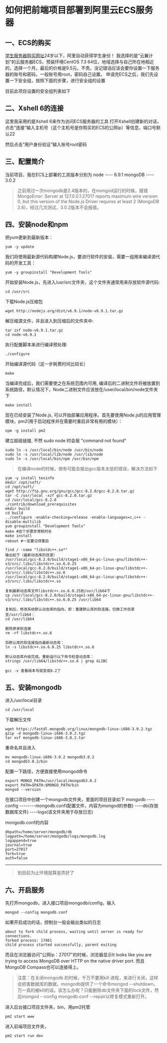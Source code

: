 # 如何把前端项目部署到阿里云ECS服务器

## 一、ECS的购买

[学生服务器购买网址](https://promotion.aliyun.com/ntms/act/campus2018.html?spm=5176.10695662.1244717.1.3b50640fAy8l5h)24岁以下，阿里自动获得学生身份！
我选择的是“云翼计划”的云服务器ECS，预装环境CentOS 7.3 64位，地域选择与自己所在地相近的，选择一个月，最后的价格是9.5元，不贵。没记错话应该会要你设置一下服务器的账号和密码，一般账号用root，密码自己设置。
申请完ECS之后，我们先设置一下安全组，按照下面的步骤，进行安全组的设置

目前此项目设置的安全组列表如下

## 二、Xshell 6的连接
这里我采用的是Xshell 6来作为访问ECS服务器的工具
打开Xshell创建新的对话，点击“连接”输入主机号（这个主机号是你购买的ECS的公网ip）等信息，端口号默认22

然后点击“用户身份验证”输入账号root密码

## 三、配置简介

当前项目，我在ECS上部署的工具版本分别为
node ---- 6.9.1
mongoDB ---- 3.0.2
> 之前用过一次mongodb是2.4版本的，在mongod运行的时候，报错MongoError: Server at 127.0.0.1:27017 reports maximum wire version 0, but this version of the Node.js Driver requires at least 2 (MongoDB 2.6)，经过几次测试，3.0.2版本不会报错。



## 四、安装node和npm
把yum更新到最新版本：

```
yum -y update
```

我们将使用最新源代码构建Node.js，要进行软件的安装，需要一组用来编译源代码的开发工具：

```
yum -y groupinstall "Development Tools"
```

开始安装Node.js，先进入/usr/src文件夹，这个文件夹通常用来存放软件源代码:

```
cd /usr/src 
```

下载Node.js压缩包

```
wget http://nodejs.org/dist/v6.9.1/node-v6.9.1.tar.gz 
```

解压缩源文件，并且进入到压缩后的文件夹中:

```
tar zxf node-v6.9.1.tar.gz
cd node-v6.9.1
```

执行配置脚本来进行编译预处理:

```
./configure 
```

开始编译源代码（这一步耗费时间比较长）

```
make
```

当编译完成后，我们需要使之在系统范围内可用, 编译后的二进制文件将被放置到系统路径，默认情况下，Node二进制文件应该放在/user/local/bin/node文件夹下

```
make install
```

现在已经安装了Node.js, 可以开始部署应用程序。首先要使用Node.js的应用管理模块，pm2(用于启动程序并在需要时重启非常有用的模块）：

```
npm -g install pm2 
```

建立超级链接, 不然 sudo node 时会报 "command not found"

```
sudo ln -s /usr/local/bin/node /usr/bin/node 
sudo ln -s /usr/local/lib/node /usr/lib/node 
sudo ln -s /usr/local/bin/npm /usr/bin/npm
```

>在编译node的时候，很有可能会报出gcc版本太低的错误，解决方法如下

```
yum -y install texinfo
mkdir /opt/soft/
cd /opt/soft/
wget http://ftp.gnu.org/gnu/gcc/gcc-8.2.0/gcc-8.2.0.tar.gz
tar -C /usr/local -xzf gcc-8.2.0.tar.gz
cd /usr/local/gcc-8.2.0
./contrib/download_prerequisites 
mkdir build 
cd build 
../configure -enable-checking=release -enable-languages=c,c++ -disable-multilib
yum groupinstall "Development Tools" 
make #这个步骤非常耗时长
make install 
reboot #一定要记得重启

find / -name "libstdc++.so*"
输出如下（最新动态库的目录）
/usr/local/gcc-8.2.0/build/stage1-x86_64-pc-linux-gnu/libstdc++-v3/src/.libs/libstdc++.so.6.0.25
/usr/local/gcc-8.2.0/build/stage1-x86_64-pc-linux-gnu/libstdc++-v3/src/.libs/libstdc++.so.6
/usr/local/gcc-8.2.0/build/stage1-x86_64-pc-linux-gnu/libstdc++-v3/src/.libs/libstdc++.so

复制最新动态库文件libstdc++.so.6.0.25到/usr/lib64下
cp /usr/local/gcc-8.2.0/build/stage1-x86_64-pc-linux-gnu/libstdc++-v3/src/.libs/libstdc++.so.6.0.25 /usr/lib64

复制后，修改系统默认动态库的指向，即：重建默认库的软连接。切换工作目录至/usr/lib64：
cd /usr/lib64

删除原来软连接
rm -rf libstdc++.so.6

将默认库的软连接指向最新动态库：
ln -s libstdc++.so.6.0.25 libstdc++.so.6

默认动态库升级完成。重新运行以下命令检查动态库：
strings /usr/lib64/libstdc++.so.6 | grep GLIBC

gcc -v 查看版本号就变成8.2了
```


## 五、安装mongodb

进入/usr/local目录

```
cd /usr/local
```

下载解压文件

```
wget https://fastdl.mongodb.org/linux/mongodb-linux-i686-3.0.2.tgz
gzip -d mongodb-linux-i686-3.0.2.tgz
tar xvf mongodb-linux-i686-3.0.2.tar
```

重命名并且进入

```
mv mongodb-linux-i686-3.0.2 mongodb3.0.2
cd mongodb3.0.2/bin
```

配置一下路径，方便直接使用mongod命令

```
export MONGO_PATH=/usr/local/mongodb3.0.2
export PATH=$PATH:$MONGO_PATH/bin
mongod --version
```

在接口项目中创建一个mongodb文件夹，里面的项目目录如下
mongodb
----config
--------mongodb.conf(配置文件，内容为mongod的参数)
----db(存放数据库文件)
----logs(该文件夹用于存放日志)

mongodb.conf的内容
```
dbpath=/home/server/mongodb/db
logpath=/home/server/mongodb/logs/mongodb.log
logappend=true
journal=true
port=27017
fork=true
auth=false
```

*****

> 到目前为止环境就算是弄好了

## 六、开启服务

先打开mongodb，进入接口项目mongodb/config，输入

```
mongod --config mongodb.conf
```

如果开启成功的话，控制台一般会输出类似的日志

```
about to fork child process, waiting until server is ready for connections.
forked process: 17461
child process started successfully, parent exiting
```

而且在浏览器访问"公网ip：27017"的时候，浏览器显示It looks like you are trying to access MongoDB over HTTP on the native driver port.
而且MongoDB Compass也可以连接得上。
> 注意：在关闭mongodb 的时候，千万不要用kill 进程，来进行关闭，这样会损害数据库的数据，mongodb提供了一个命令mongod --shutdown。万一真的被kill的话，该怎么办呢？只能删除db文件夹下面的lock文件，然后mongod --config mongodb.conf --repair以修复模式重新打开。

进入后台接口项目文件夹，bin，用pm2托管

```
pm2 start www
```

进入前端项目文件夹，

```
pm2 start run dev
```



